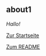 ## about1

[Katze]: C:\Users\annic\Documents\GitHub\annika2809.github.io/katze-zu-hause-sandrobolo.jpg

_Hallo!_

[Zur Startseite](https://annika2809.github.io/)

[Zum README](https://annika2809.github.io/readme)

